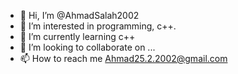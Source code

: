 - 👋 Hi, I’m @AhmadSalah2002
- 👀 I’m interested in programming, c++.
- 🌱 I’m currently learning c++
- 💞️ I’m looking to collaborate on ...
- 📫 How to reach me Ahmad25.2.2002@gmail.com

<!---
AhmadSalah2002/AhmadSalah2002 is a ✨ special ✨ repository because its `README.md` (this file) appears on your GitHub profile.
You can click the Preview link to take a look at your changes.
--->
